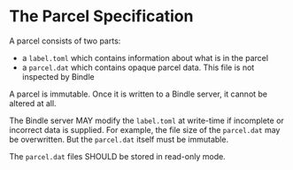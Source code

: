 # The Parcel Specification

A parcel consists of two parts:

- a `label.toml` which contains information about what is in the parcel
- a `parcel.dat` which contains opaque parcel data. This file is not inspected by Bindle

A parcel is immutable. Once it is written to a Bindle server, it cannot be altered at all.

The Bindle server MAY modify the `label.toml` at write-time if incomplete or incorrect data is supplied. For example, the file size of the `parcel.dat` may be overwritten. But the `parcel.dat` itself must be immutable.

The `parcel.dat` files SHOULD be stored in read-only mode.